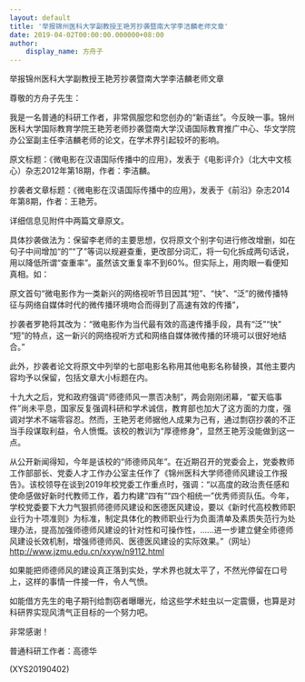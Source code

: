 ```yaml
---
layout: default
title: '举报锦州医科大学副教授王艳芳抄袭暨南大学李洁麟老师文章'
date: 2019-04-02T00:00:00.000000+08:00
author:
    display_name: 方舟子
---
```


举报锦州医科大学副教授王艳芳抄袭暨南大学李洁麟老师文章

尊敬的方舟子先生：

我是一名普通的科研工作者，非常佩服您和您创办的“新语丝”。今反映一事。锦州医科大学国际教育学院王艳芳老师抄袭暨南大学汉语国际教育推广中心、华文学院办公室副主任李洁麟老师的论文，在学术界引起较坏的影响。

原文标题：《微电影在汉语国际传播中的应用》，发表于《电影评介》（北大中文核心）杂志2012年第18期，作者：李洁麟。

抄袭者文章标题：《微电影在汉语国际传播中的应用》，发表于《前沿》杂志2014年第8期，作者：王艳芳。

详细信息见附件中两篇文章原文。

具体抄袭做法为：保留李老师的主要思想，仅将原文个别字句进行修改增删，如在句子中间增加“的”“了”等词以规避查重，更改部分词汇，将一句化拆成两句话说，用以降低所谓“查重率”。虽然该文重复率不到60%。但实际上，用肉眼一看便知真相。如：

原文首句“微电影作为一类新兴的网络视听节目因其“短”、“快”、“泛”的微传播特征与网络自媒体时代的微传播环境吻合而得到了高速有效的传播”，

抄袭者罗艳将其改为：“微电影作为当代最有效的高速传播手段，具有“泛”“快” “短”的特点，这一新兴的网络视听方式和网络自媒体微传播的环境可以很好地结合。”

此外，抄袭者论文将原文中列举的七部电影名称用其他电影名称替换，其他主要内容均予以保留，包括文章大小标题在内。

十九大之后，党和政府强调“师德师风一票否决制”，两会刚刚闭幕，“翟天临事件”尚未平息，国家反复强调科研和学术诚信，教育部也加大了这方面的力度，强调对学术不端零容忍。然而，王艳芳老师据他人成果为己有，通过剽窃抄袭的不正当手段谋取利益，令人愤慨。该校的教训为“厚德修身”，显然王艳芳没能做到这一点。

从公开新闻得知，今年是该校的“师德师风年”。在近期召开的党委会上，党委教师工作部部长、党委人才工作办公室主任作了《锦州医科大学师德师风建设工作报告》。该校领导在谈到2019年校党委工作重点时，强调：“以高度的政治责任感和使命感做好新时代教师工作，着力构建“四有”“四个相统一”优秀师资队伍。今年，学校党委要下大力气狠抓师德师风建设和医德医风建设，要以《新时代高校教师职业行为十项准则》为标准，制定具体化的教师职业行为负面清单及素质失范行为处理办法，提高加强师德师风建设的针对性和可操作性，…...进一步建立健全师德师风建设长效机制，增强师德师风、医德医风建设的实际效果。”（网址）http://www.jzmu.edu.cn/xxyw/n9112.html

如果能把师德师风的建设真正落到实处，学术界也就太平了，不然光停留在口号上，这样的事情一件接一件，令人气愤。

如能借方先生的电子期刊给剽窃者曝曝光，给这些学术蛀虫以一定震慑，也算是对科研界实现风清气正目标的一个努力吧。

非常感谢！

普通科研工作者：高德华

(XYS20190402)


